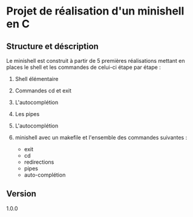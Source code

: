# Projet de réalisation d'un minishell en C

## Structure et déscription

Le minishell est construit à partir de 5 premières réalisations mettant en places le shell et les commandes de celui-ci étape par étape :

1. Shell élémentaire

2. Commandes cd et exit

3. L'autocomplétion

4. Les pipes

5. L'autocomplétion

6. minishell avec un makefile et l'ensemble des commandes suivantes :
   * exit
   * cd
   * redirections
   * pipes
   * auto-complétion

## Version

1.0.0
